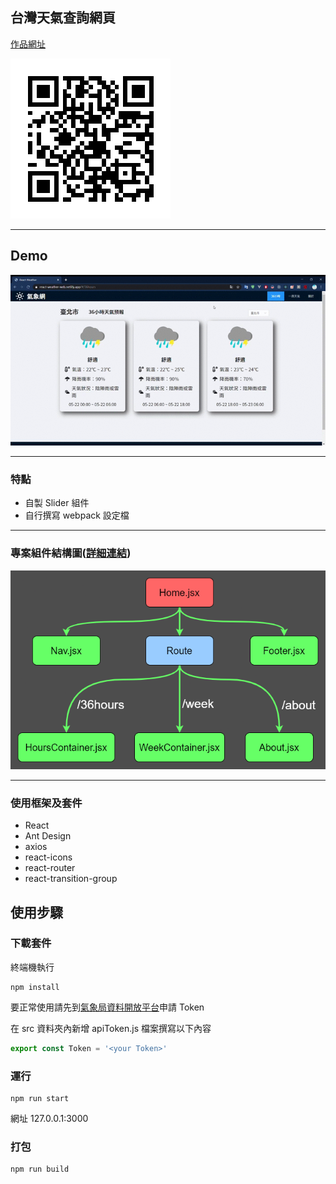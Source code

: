 ## 台灣天氣查詢網頁

[作品網址](https://react-weather-web.netlify.com/)

![](./img/QRcode.png)

---

## Demo

![](./img/demo.gif)

---

### 特點

- 自製 Slider 組件
- 自行撰寫 webpack 設定檔

---

### 專案組件結構圖([詳細連結](https://github.com/FizzyElt/ReactWeatherWeb/blob/master/Structure.md))

![](./img/structure1.png)

---

### 使用框架及套件

- React
- Ant Design
- axios
- react-icons
- react-router
- react-transition-group

## 使用步驟

### 下載套件

終端機執行

```
npm install
```

要正常使用請先到[氣象局資料開放平台](https://opendata.cwb.gov.tw/index)申請 Token

在 src 資料夾內新增 apiToken.js 檔案撰寫以下內容

```js
export const Token = '<your Token>'
```

### 運行

```
npm run start
```

網址 127.0.0.1:3000

### 打包

```
npm run build
```
